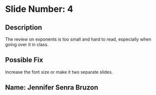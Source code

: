# Slide Number: 4

## Description
The review on exponents is too small and hard to read, especially when going over it in class.

## Possible Fix
Increase the font size or make it two separate slides.

## Name: Jennifer Senra Bruzon